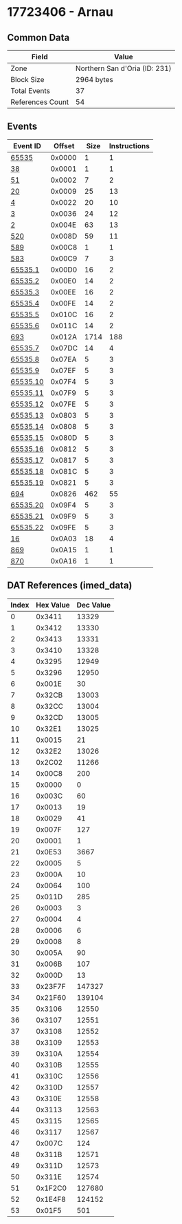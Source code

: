 # 17723406 - Arnau

## Common Data

| Field            | Value                         |
|------------------|-------------------------------|
| Zone             | Northern San d'Oria (ID: 231) |
| Block Size       | 2964 bytes                    |
| Total Events     | 37                            |
| References Count | 54                            |

## Events

| Event ID                  | Offset   |   Size |   Instructions |
|---------------------------|----------|--------|----------------|
| [65535](./65535.md)       | 0x0000   |      1 |              1 |
| [38](./38.md)             | 0x0001   |      1 |              1 |
| [51](./51.md)             | 0x0002   |      7 |              2 |
| [20](./20.md)             | 0x0009   |     25 |             13 |
| [4](./4.md)               | 0x0022   |     20 |             10 |
| [3](./3.md)               | 0x0036   |     24 |             12 |
| [2](./2.md)               | 0x004E   |     63 |             13 |
| [520](./520.md)           | 0x008D   |     59 |             11 |
| [589](./589.md)           | 0x00C8   |      1 |              1 |
| [583](./583.md)           | 0x00C9   |      7 |              3 |
| [65535.1](./65535.1.md)   | 0x00D0   |     16 |              2 |
| [65535.2](./65535.2.md)   | 0x00E0   |     14 |              2 |
| [65535.3](./65535.3.md)   | 0x00EE   |     16 |              2 |
| [65535.4](./65535.4.md)   | 0x00FE   |     14 |              2 |
| [65535.5](./65535.5.md)   | 0x010C   |     16 |              2 |
| [65535.6](./65535.6.md)   | 0x011C   |     14 |              2 |
| [693](./693.md)           | 0x012A   |   1714 |            188 |
| [65535.7](./65535.7.md)   | 0x07DC   |     14 |              4 |
| [65535.8](./65535.8.md)   | 0x07EA   |      5 |              3 |
| [65535.9](./65535.9.md)   | 0x07EF   |      5 |              3 |
| [65535.10](./65535.10.md) | 0x07F4   |      5 |              3 |
| [65535.11](./65535.11.md) | 0x07F9   |      5 |              3 |
| [65535.12](./65535.12.md) | 0x07FE   |      5 |              3 |
| [65535.13](./65535.13.md) | 0x0803   |      5 |              3 |
| [65535.14](./65535.14.md) | 0x0808   |      5 |              3 |
| [65535.15](./65535.15.md) | 0x080D   |      5 |              3 |
| [65535.16](./65535.16.md) | 0x0812   |      5 |              3 |
| [65535.17](./65535.17.md) | 0x0817   |      5 |              3 |
| [65535.18](./65535.18.md) | 0x081C   |      5 |              3 |
| [65535.19](./65535.19.md) | 0x0821   |      5 |              3 |
| [694](./694.md)           | 0x0826   |    462 |             55 |
| [65535.20](./65535.20.md) | 0x09F4   |      5 |              3 |
| [65535.21](./65535.21.md) | 0x09F9   |      5 |              3 |
| [65535.22](./65535.22.md) | 0x09FE   |      5 |              3 |
| [16](./16.md)             | 0x0A03   |     18 |              4 |
| [869](./869.md)           | 0x0A15   |      1 |              1 |
| [870](./870.md)           | 0x0A16   |      1 |              1 |

## DAT References (imed_data)

|   Index | Hex Value   |   Dec Value |
|---------|-------------|-------------|
|       0 | 0x3411      |       13329 |
|       1 | 0x3412      |       13330 |
|       2 | 0x3413      |       13331 |
|       3 | 0x3410      |       13328 |
|       4 | 0x3295      |       12949 |
|       5 | 0x3296      |       12950 |
|       6 | 0x001E      |          30 |
|       7 | 0x32CB      |       13003 |
|       8 | 0x32CC      |       13004 |
|       9 | 0x32CD      |       13005 |
|      10 | 0x32E1      |       13025 |
|      11 | 0x0015      |          21 |
|      12 | 0x32E2      |       13026 |
|      13 | 0x2C02      |       11266 |
|      14 | 0x00C8      |         200 |
|      15 | 0x0000      |           0 |
|      16 | 0x003C      |          60 |
|      17 | 0x0013      |          19 |
|      18 | 0x0029      |          41 |
|      19 | 0x007F      |         127 |
|      20 | 0x0001      |           1 |
|      21 | 0x0E53      |        3667 |
|      22 | 0x0005      |           5 |
|      23 | 0x000A      |          10 |
|      24 | 0x0064      |         100 |
|      25 | 0x011D      |         285 |
|      26 | 0x0003      |           3 |
|      27 | 0x0004      |           4 |
|      28 | 0x0006      |           6 |
|      29 | 0x0008      |           8 |
|      30 | 0x005A      |          90 |
|      31 | 0x006B      |         107 |
|      32 | 0x000D      |          13 |
|      33 | 0x23F7F     |      147327 |
|      34 | 0x21F60     |      139104 |
|      35 | 0x3106      |       12550 |
|      36 | 0x3107      |       12551 |
|      37 | 0x3108      |       12552 |
|      38 | 0x3109      |       12553 |
|      39 | 0x310A      |       12554 |
|      40 | 0x310B      |       12555 |
|      41 | 0x310C      |       12556 |
|      42 | 0x310D      |       12557 |
|      43 | 0x310E      |       12558 |
|      44 | 0x3113      |       12563 |
|      45 | 0x3115      |       12565 |
|      46 | 0x3117      |       12567 |
|      47 | 0x007C      |         124 |
|      48 | 0x311B      |       12571 |
|      49 | 0x311D      |       12573 |
|      50 | 0x311E      |       12574 |
|      51 | 0x1F2C0     |      127680 |
|      52 | 0x1E4F8     |      124152 |
|      53 | 0x01F5      |         501 |
